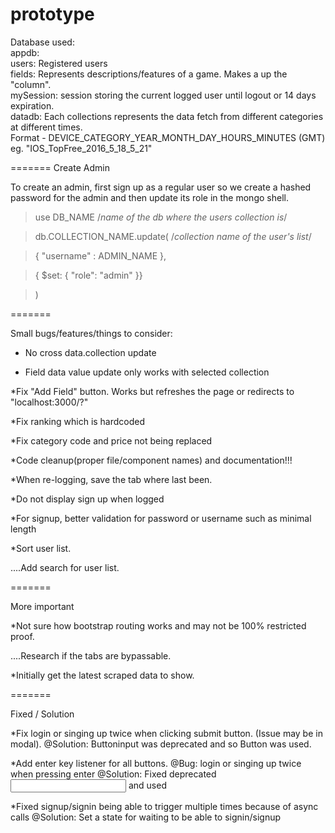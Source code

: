 # prototype

Database used:  
	appdb:  
		users: Registered users    
		fields: Represents descriptions/features of a game. Makes a up the "column".    
		mySession: session storing the current logged user until logout or 14 days expiration.    
	datadb:
		Each collections represents the data fetch from different categories at different times.    
		Format - DEVICE_CATEGORY_YEAR_MONTH_DAY_HOURS_MINUTES (GMT) eg. "IOS_TopFree_2016_5_18_5_21"    
		
=======
Create Admin
		
To create an admin, first sign up as a regular user
so we create a hashed password for the admin and 
then update its role in the mongo shell.

> use DB_NAME /*name of the db where the users collection is*/

> db.COLLECTION_NAME.update( /*collection name of the user's list*/

>    { "username" : ADMIN_NAME },
	
>    { $set: { "role": "admin" }}
	
>  )

=======

Small bugs/features/things to consider:

* No cross data.collection update 

* Field data value update only works with selected collection



*Fix "Add Field" button. Works but refreshes the page or redirects to "localhost:3000/?"

*Fix ranking which is hardcoded

*Fix category code and price not being replaced



*Code cleanup(proper file/component names) and documentation!!!

*When re-logging, save the tab where last been.

*Do not display sign up when logged

*For signup, better validation for password or username such as minimal length

*Sort user list.

....Add search for user list.

	
=======
	
More important

*Not sure how bootstrap routing works and may not be 100% restricted proof. 
	
....Research if the tabs are bypassable.

*Initially get the latest scraped data to show.

=======

Fixed / Solution

*Fix login or singing up twice when clicking submit button. (Issue may be in modal). 
	@Solution: Buttoninput was deprecated and so Button was used.
	
*Add enter key listener for all buttons. @Bug: login or singing up twice when pressing enter
	@Solution: Fixed deprecated <Input> and used <FormControl>
	
*Fixed signup/signin being able to trigger multiple times because of async calls
    @Solution: Set a state for waiting to be able to signin/signup	